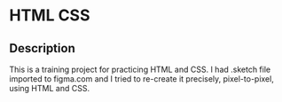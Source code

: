 # HTML CSS

## Description

This is a training project for practicing HTML and CSS. I had .sketch file imported to figma.com and I tried to re-create it precisely, pixel-to-pixel, using HTML and CSS.